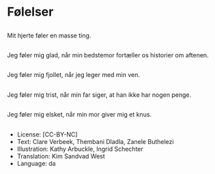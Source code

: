 # Følelser

##
Mit hjerte føler en masse ting.

##
Jeg føler mig glad, når min bedstemor fortæller os historier om aftenen.

##
Jeg føler mig fjollet, når jeg leger med min ven.

##
Jeg føler mig trist, når min far siger, at han ikke har nogen penge.

##
Jeg føler mig elsket, når min mor giver mig et knus.

##
* License: [CC-BY-NC]
* Text: Clare Verbeek, Thembani Dladla, Zanele Buthelezi
* Illustration: Kathy Arbuckle, Ingrid Schechter
* Translation: Kim Sandvad West
* Language: da

